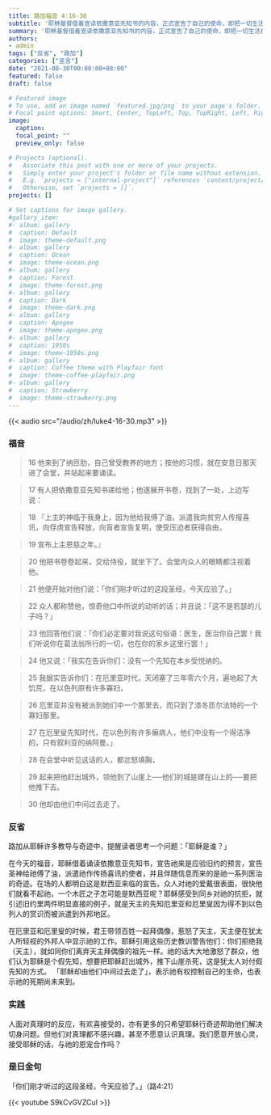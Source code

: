 ```yaml
---
title: 路加福音 4:16-30
subtitle: '耶稣基督借着宣读依撒意亚先知书的内容，正式宣告了自己的使命，即把一切生活在罪恶、压迫、困苦中的人民解救出来，扭转穷人、囚犯、盲者和受压者的命运。 这种解救和扭转包括肉体和心灵双方面。 福音再次邀请我们悔改，重新接受耶稣；不但个人照顾自己的灵魂，而且整个基督徒团体也要关心周遭社会。 换言之，悔改意味着从救己灵魂延伸至关心有需要者，诸如贫穷、孤独、被遗弃的人等。 我在悔改的路上是这样做的吗？'
summary: '耶稣基督借着宣读依撒意亚先知书的内容，正式宣告了自己的使命，即把一切生活在罪恶、压迫、困苦中的人民解救出来，扭转穷人、囚犯、盲者和受压者的命运。 这种解救和扭转包括肉体和心灵双方面。 福音再次邀请我们悔改，重新接受耶稣；不但个人照顾自己的灵魂，而且整个基督徒团体也要关心周遭社会。 换言之，悔改意味着从救己灵魂延伸至关心有需要者，诸如贫穷、孤独、被遗弃的人等。 我在悔改的路上是这样做的吗？'
authors:
- admin
tags: ["反省", "路加"]
categories: ["圣言"]
date: "2021-08-30T00:00:00+08:00"
featured: false
draft: false

# Featured image
# To use, add an image named `featured.jpg/png` to your page's folder.
# Focal point options: Smart, Center, TopLeft, Top, TopRight, Left, Right, BottomLeft, Bottom, BottomRight
image:
  caption:
  focal_point: ""
  preview_only: false

# Projects (optional).
#   Associate this post with one or more of your projects.
#   Simply enter your project's folder or file name without extension.
#   E.g. `projects = ["internal-project"]` references `content/project/deep-learning/index.md`.
#   Otherwise, set `projects = []`.
projects: []

# Set captions for image gallery.
#gallery_item:
#- album: gallery
#  caption: Default
#  image: theme-default.png
#- album: gallery
#  caption: Ocean
#  image: theme-ocean.png
#- album: gallery
#  caption: Forest
#  image: theme-forest.png
#- album: gallery
#  caption: Dark
#  image: theme-dark.png
#- album: gallery
#  caption: Apogee
#  image: theme-apogee.png
#- album: gallery
#  caption: 1950s
#  image: theme-1950s.png
#- album: gallery
#  caption: Coffee theme with Playfair font
#  image: theme-coffee-playfair.png
#- album: gallery
#  caption: Strawberry
#  image: theme-strawberry.png
---
```


{{< audio src="/audio/zh/luke4-16-30.mp3" >}}

### 福音
> 16 他来到了纳匝肋，自己曾受教养的地方；按他的习惯，就在安息日那天进了会堂，并站起来要诵读。

> 17 有人把依撒意亚先知书递给他；他遂展开书卷，找到了一处，上边写说：

> 18 『上主的神临于我身上，因为他给我傅了油，派遣我向贫穷人传报喜讯，向俘虏宣告释放，向盲者宣告复明，使受压迫者获得自由，

> 19 宣布上主恩慈之年。』

> 20 他把书卷卷起来，交给侍役，就坐下了。会堂内众人的眼睛都注视着他。

> 21 他便开始对他们说：「你们刚才听过的这段圣经，今天应验了。」

> 22 众人都称赞他，惊奇他口中所说的动听的话；并且说：「这不是若瑟的儿子吗？」

> 23 他回答他们说：「你们必定要对我说这句俗语：医生，医治你自己罢！我们听说你在葛法翁所行的一切，也在你的家乡这里行罢！」

> 24 他又说：「我实在告诉你们：没有一个先知在本乡受悦纳的。

> 25 我据实告诉你们：在厄里亚时代，天闭塞了三年零六个月，遍地起了大饥荒，在以色列原有许多寡妇，

> 26 厄里亚并没有被派到她们中一个那里去，而只到了漆冬匝尔法特的一个寡妇那里。

> 27 在厄里叟先知时代，在以色列有许多癞病人，他们中没有一个得洁净的，只有叙利亚的纳阿曼。」

> 28 在会堂中听见这话的人，都忿怒填胸，

> 29 起来把他赶出城外，领他到了山崖上──他们的城是建在山上的──要把他推下去。

> 30 他却由他们中间过去走了。

### 反省
路加从耶稣许多教导与奇迹中，提醒读者思考一个问题：「耶稣是谁？」

在今天的福音，耶稣借着诵读依撒意亚先知书，宣告祂来是应验旧约的预言，宣告圣神给祂傅了油，派遣祂作传扬喜讯的使者，并且伴随信息而来的是祂一系列医治的奇迹。在场的人都明白这是默西亚来临的宣告。众人对祂的爱戴很表面，很快他们就看不起祂，一个木匠之子怎可能是默西亚呢？耶稣感受到同乡对祂的抗拒，就引述旧约里两件明显直接的例子，就是天主的先知厄里亚和厄里叟因为得不到以色列人的赏识而被派遣到外邦地区。

在厄里亚和厄里叟的时候，君王带领百姓一起拜偶像，惹怒了天主，天主便在犹太人所轻视的外邦人中显示祂的工作。耶稣引用这些历史教训警告他们：你们拒绝我（天主），就如同你们离弃天主拜偶像的祖先一样。祂的话大大地激怒了群众，他们认为耶稣是个假先知，想要把耶稣赶出城外，推下山崖杀死，这是犹太人对付假先知的方式。 「耶稣却由他们中间过去走了」，表示祂有权控制自己的生命，也表示祂的死期尚未来到。

### 实践
人面对真理时的反应，有欢喜接受的，亦有更多的只希望耶稣行奇迹帮助他们解决切身问题。但他们对真理都不感兴趣，甚至不愿意认识真理。我们愿意开放心灵，接受耶稣的话，与祂的恩宠合作吗？

### 是日金句
「你们刚才听过的这段圣经，今天应验了。」（路4:21）

{{< youtube S9kCvGVZCuI >}}
